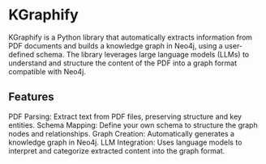 # KGraphify
KGraphify is a Python library that automatically extracts information from PDF documents and builds a knowledge graph in Neo4j, using a user-defined schema. The library leverages large language models (LLMs) to understand and structure the content of the PDF into a graph format compatible with Neo4j.

## Features
PDF Parsing: Extract text from PDF files, preserving structure and key entities.
Schema Mapping: Define your own schema to structure the graph nodes and relationships.
Graph Creation: Automatically generates a knowledge graph in Neo4j.
LLM Integration: Uses language models to interpret and categorize extracted content into the graph format.
